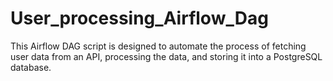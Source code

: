 # User_processing_Airflow_Dag
This Airflow DAG script is designed to automate the process of fetching user data from an API, processing the data, and storing it into a PostgreSQL database.
